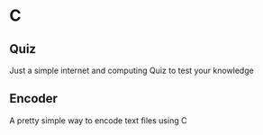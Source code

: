 # C

## Quiz

Just a simple internet and computing Quiz to test your knowledge 

## Encoder

A pretty simple way to encode text files using C